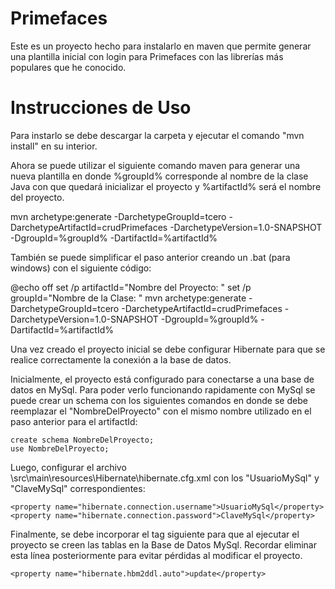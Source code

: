 ﻿# Primefaces
Este es un proyecto hecho para instalarlo en maven que permite generar una plantilla inicial con login para Primefaces con las librerías más populares que he conocido.

# Instrucciones de Uso
Para instarlo se debe descargar la carpeta y ejecutar el comando "mvn install" en su interior.

Ahora se puede utilizar el siguiente comando maven para generar una nueva plantilla en donde %groupId% corresponde al nombre de la clase Java con que quedará inicializar el proyecto y %artifactId% será el nombre del proyecto.

mvn archetype:generate -DarchetypeGroupId=tcero -DarchetypeArtifactId=crudPrimefaces -DarchetypeVersion=1.0-SNAPSHOT -DgroupId=%groupId% -DartifactId=%artifactId%

También se puede simplificar el paso anterior creando un .bat (para windows) con el siguiente código:

@echo off
set /p artifactId="Nombre del Proyecto: "
set /p groupId="Nombre de la Clase: "
mvn archetype:generate -DarchetypeGroupId=tcero -DarchetypeArtifactId=crudPrimefaces -DarchetypeVersion=1.0-SNAPSHOT -DgroupId=%groupId% -DartifactId=%artifactId%

Una vez creado el proyecto inicial se debe configurar Hibernate para que se realice correctamente la conexión a la base de datos.

Inicialmente, el proyecto está configurado para conectarse a una base de datos en MySql. Para poder verlo funcionando rapidamente con MySql se puede crear un schema con los siguientes comandos en donde se debe reemplazar el "NombreDelProyecto" con el mismo nombre utilizado en el paso anterior para el artifactId:

    create schema NombreDelProyecto;
    use NombreDelProyecto;

Luego, configurar el archivo \src\main\resources\Hibernate\hibernate.cfg.xml con los "UsuarioMySql" y "ClaveMySql" correspondientes:

    <property name="hibernate.connection.username">UsuarioMySql</property>
    <property name="hibernate.connection.password">ClaveMySql</property>
    
Finalmente, se debe incorporar el tag siguiente para que al ejecutar el proyecto se creen las tablas en la Base de Datos MySql. Recordar eliminar esta línea posteriormente para evitar pérdidas al modificar el proyecto.

    <property name="hibernate.hbm2ddl.auto">update</property>